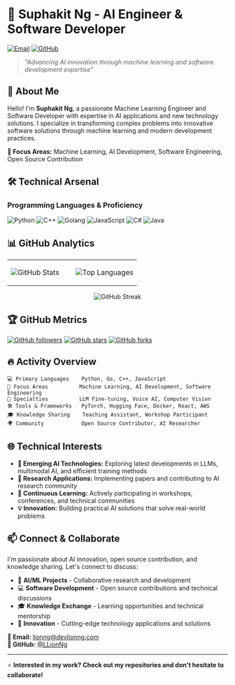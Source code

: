 # 🤖 Suphakit Ng - AI Engineer & Software Developer

[![Email](https://img.shields.io/badge/Email-lionng@devlionng.com-red)](mailto:lionng@devlionng.com)
[![GitHub](https://img.shields.io/badge/GitHub-LLionNg-blue)](https://github.com/LLionNg)

> *"Advancing AI innovation through machine learning and software development expertise"*

## 🚀 About Me

Hello! I'm **Suphakit Ng**, a passionate Machine Learning Engineer and Software Developer with expertise in AI applications and new technology solutions. I specialize in transforming complex problems into innovative software solutions through machine learning and modern development practices.

**🎯 Focus Areas:** Machine Learning, AI Development, Software Engineering, Open Source Contribution

## 🛠️ Technical Arsenal

### Programming Languages & Proficiency
![Python](https://img.shields.io/badge/Python-Expert-3776AB?style=for-the-badge&logo=python&logoColor=white)
![C++](https://img.shields.io/badge/C++-Advanced-00599C?style=for-the-badge&logo=c%2B%2B&logoColor=white)
![Golang](https://img.shields.io/badge/Go-Advanced-00ADD8?style=for-the-badge&logo=go&logoColor=white)
![JavaScript](https://img.shields.io/badge/JavaScript-Proficient-F7DF1E?style=for-the-badge&logo=javascript&logoColor=black)
![C#](https://img.shields.io/badge/C%23-Proficient-239120?style=for-the-badge&logo=c-sharp&logoColor=white)
![Java](https://img.shields.io/badge/Java-Proficient-ED8B00?style=for-the-badge&logo=java&logoColor=white)

## 📊 GitHub Analytics

<div align="center">
<table>
<tr>
<td width="50%">
  
![GitHub Stats](https://github-readme-stats.vercel.app/api?username=LLionNg&show_icons=true&theme=radical&hide_border=true&count_private=true)

</td>
<td width="50%">

![Top Languages](https://github-readme-stats.vercel.app/api/top-langs/?username=LLionNg&layout=compact&theme=radical&hide_border=true&langs_count=8)

</td>
</tr>
</table>

![GitHub Streak](https://github-readme-streak-stats.herokuapp.com/?user=LLionNg&theme=radical&hide_border=true)

</div>

## 🏆 GitHub Metrics

[![GitHub followers](https://img.shields.io/github/followers/LLionNg?label=Followers&style=for-the-badge&color=blue)](https://github.com/LLionNg)
[![GitHub stars](https://img.shields.io/github/stars/LLionNg?label=Total%20Stars&style=for-the-badge&color=yellow)](https://github.com/LLionNg)
[![GitHub forks](https://img.shields.io/github/forks/LLionNg/LLionNg?label=Profile%20Visits&style=for-the-badge&color=green)](https://github.com/LLionNg)

## 🔥 Activity Overview

```text
💻 Primary Languages    Python, Go, C++, JavaScript
🎯 Focus Areas          Machine Learning, AI Development, Software Engineering
🌟 Specialties          LLM Fine-tuning, Voice AI, Computer Vision
🛠️ Tools & Frameworks   PyTorch, Hugging Face, Docker, React, AWS
🎓 Knowledge Sharing    Teaching Assistant, Workshop Participant
🌍 Community            Open Source Contributor, AI Researcher
```

## 🌐 Technical Interests

- **🚀 Emerging AI Technologies:** Exploring latest developments in LLMs, multimodal AI, and efficient training methods
- **🔬 Research Applications:** Implementing papers and contributing to AI research community
- **🌱 Continuous Learning:** Actively participating in workshops, conferences, and technical communities
- **💡 Innovation:** Building practical AI solutions that solve real-world problems

## 📫 Connect & Collaborate

I'm passionate about AI innovation, open source contribution, and knowledge sharing. Let's connect to discuss:

- 🤖 **AI/ML Projects** - Collaborative research and development
- 💻 **Software Development** - Open source contributions and technical discussions
- 🎓 **Knowledge Exchange** - Learning opportunities and technical mentorship
- 🚀 **Innovation** - Cutting-edge technology applications and solutions

**📧 Email:** [lionng@devlionng.com](mailto:lionng@devlionng.com)  
**💼 GitHub:** [@LLionNg](https://github.com/LLionNg)

---

⭐ **Interested in my work? Check out my repositories and don't hesitate to collaborate!**
